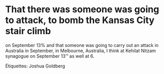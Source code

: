 # That there was someone was going to attack, to bomb the Kansas City stair climb
on September 13% and that someone was going to carry out an attack in Australia
in September, in Melbourne, Australia, I think at Kehilat Nitzam synagogue on
September 13™ as well at 6.

Étiquettes: Joshua Goldberg
